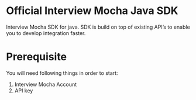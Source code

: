 # Official Interview Mocha Java SDK
Interview Mocha SDK for java. SDK is build on top of existing API’s to enable you to develop integration faster.

<h1>Prerequisite </h1>

You will need following things in order to start:
1.	Interview Mocha Account
2.	API key


